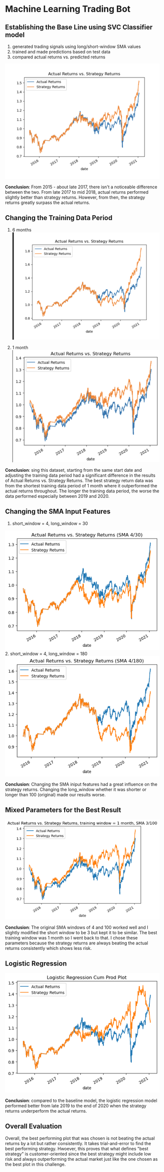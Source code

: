 # Machine Learning Trading Bot

## Establishing the Base Line using SVC Classifier model

1. generated trading signals using long/short-window SMA values
2. trained and made predictions based on test data
3. compared actual returns vs. predicted returns 

![Actual Returns vs. Strategy Returns](https://raw.githubusercontent.com/halamkim/challenge_14/main/baseline%20plot.png)

**Conclusion**: From 2015 - about late 2017, there isn't a noticeable difference between the two. From late 2017 to mid 2018, actual returns performed slightly better than strategy returns. However, from then, the strategy returns greatly surpass the actual returns.

## Changing the Training Data Period 
1. 6 months 
![Actual Returns vs. Strategy Returns(6 months of training)](https://raw.githubusercontent.com/halamkim/challenge_14/main/6month%20training%20data%20plot.png) 


2. 1 month
![Actual Returns vs. Strategy Returns (1 month of training)](https://raw.githubusercontent.com/halamkim/challenge_14/main/1%20month%20training%20data%20plot.png)

**Conclusion**: sing this dataset, starting from the same start date and adjusting the training data period had a significant difference in the results of Actual Returns vs. Strategy Returns. The best strategy return data was from the shortest training data period of 1 month where it outperformed the actual returns throughout. The longer the training data period, the worse the data performed especially between 2019 and 2020. 


## Changing the SMA Input Features
1. short_window = 4, 
long_window = 30

![Returns from short window SMA of 4 and long window of 30](https://raw.githubusercontent.com/halamkim/challenge_14/main/SMA4_30.png)
2. short_window = 4,
long_window = 180
![Returns from short window SMA of 4 and long window of 180](https://raw.githubusercontent.com/halamkim/challenge_14/main/SMA4_180.png)

**Conclusion**: Changing the SMA iniput features had a great influence on the strategy returns. Changing the long_window whether it was shorter or longer than 100 (original) made our results worse. 

## Mixed Parameters for the Best Result
![Best Results SMA winows = 3/100, training window = 1 month](https://raw.githubusercontent.com/halamkim/challenge_14/main/Best%20plot.png)
 
**Conclusion**: The original SMA windows of 4 and 100 worked well and I slightly modified the short window to be 3 but kept it to be similar. The best training window was 1 month so I went back to that. I chose these parameters because the strategy returns are always beating the actual returns consistently which shows less risk. 

## Logistic Regression
![Logistic Regression Plot](https://raw.githubusercontent.com/halamkim/challenge_14/main/Logistic%20Regression%20Plot.png)

**Conclusion**: compared to the baseline model, the logistic regression model performed better from late 2019 to the end of 2020 when the strategy returns underperform the actual returns. 


## Overall Evaluation 
Overall, the best performing plot that was chosen is not beating the actual returns by a lot but rather consistently. It takes trial-and-error to find the best performing strategy. Hwoever, this proves that what defines "best strategy" is customer-oriented since the best strategy might include low risk and always outperforming the actual market just like the one chosen as the best plot in this challenge. 